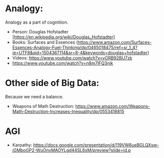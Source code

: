 # Analogy:
Analogy as a part of cognitiion.
- Person: Douglas Hofstadter [https://en.wikipedia.org/wiki/Douglas_Hofstadter]
- Books: Surfaces and Essences (https://www.amazon.com/Surfaces-Essences-Analogy-Fuel-Thinking/dp/0465018475/ref=sr_1_4?ie=UTF8&qid=1504367114&sr=8-4&keywords=douglas+hofstadter)
- Videos: https://www.youtube.com/watch?v=vORB92BU7zk
- https://www.youtube.com/watch?v=n8m7lFQ3njk

# Other side of Big Data:
Because we need a balance.
- Weapons of Math Destruction: https://www.amazon.com/Weapons-Math-Destruction-Increases-Inequality/dp/0553418815

# AGI
- Karpathy: https://docs.google.com/presentation/d/119VW6ueBGLQXsw-jGMboGP2-WuOnyMAOYLgd44SL6xM/preview?slide=id.p
